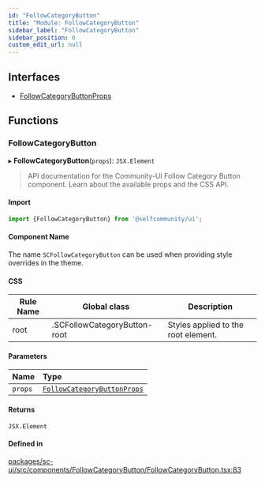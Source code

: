 ```yaml
---
id: "FollowCategoryButton"
title: "Module: FollowCategoryButton"
sidebar_label: "FollowCategoryButton"
sidebar_position: 0
custom_edit_url: null
---
```


## Interfaces

- [FollowCategoryButtonProps](../interfaces/FollowCategoryButton.FollowCategoryButtonProps.md)

## Functions

### FollowCategoryButton

▸ **FollowCategoryButton**(`props`): `JSX.Element`

> API documentation for the Community-UI Follow Category Button component. Learn about the available props and the CSS API.

#### Import

```jsx
import {FollowCategoryButton} from '@selfcommunity/ui';
```

#### Component Name

The name `SCFollowCategoryButton` can be used when providing style overrides in the theme.

#### CSS

|Rule Name|Global class|Description|
|---|---|---|
|root|.SCFollowCategoryButton-root|Styles applied to the root element.|

#### Parameters

| Name | Type |
| :------ | :------ |
| `props` | [`FollowCategoryButtonProps`](../interfaces/FollowCategoryButton.FollowCategoryButtonProps.md) |

#### Returns

`JSX.Element`

#### Defined in

[packages/sc-ui/src/components/FollowCategoryButton/FollowCategoryButton.tsx:83](https://github.com/selfcommunity/community-ui/blob/e8a635a/packages/sc-ui/src/components/FollowCategoryButton/FollowCategoryButton.tsx#L83)
